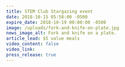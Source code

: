 ```yaml
---
title: STEM Club Stargazing event
date: 2018-10-15 05:58:00 -0500
expire_date: 2018-10-19 00:00:00 -0500
image: /uploads/fork-and-knife-on-plate.jpg
news_image_alt: Fork and knife on a plate.
article_lead: $5 value meals
video_content: false
video_link:
press_release: true
---
```

